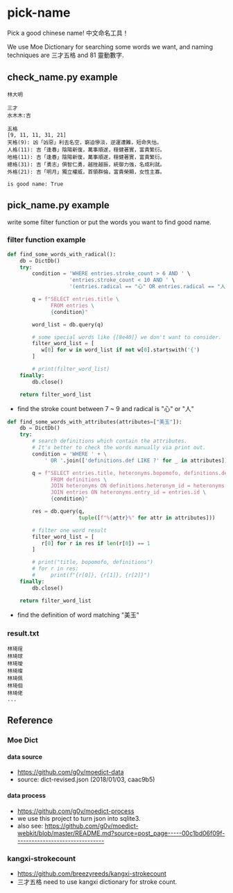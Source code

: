 # pick-name
Pick a good chinese name!
中文命名工具！

We use Moe Dictionary for searching some words we want,
and naming techniques are 三才五格 and 81 靈動數字.

## check_name.py example

```
林大明

三才
水木木:吉

五格
[9, 11, 11, 31, 21]
天格(9): 凶「凶惡」利去名空，窮迫慘淡，逆運遭難，短命失怙。
人格(11): 吉「逢春」陰陽新復，萬事順遂，穩健著實，富貴繁衍。
地格(11): 吉「逢春」陰陽新復，萬事順遂，穩健著實，富貴繁衍。
總格(31): 吉「勇志」俱智仁勇，越挫越振，統御力強，名成利就。
外格(21): 吉「明月」獨立權威，首領群倫，富貴榮顯，女性主寡。

is good name: True
```

## pick_name.py example

write some filter function or put the words you want to find good name.

### filter function example

``` python
def find_some_words_with_radical():
    db = DictDb()
    try:
        condition = 'WHERE entries.stroke_count > 6 AND ' \
                    'entries.stroke_count < 10 AND ' \
                    '(entries.radical == "心" OR entries.radical == "人")'

        q = f"SELECT entries.title \
              FROM entries \
              {condition}"

        word_list = db.query(q)

        # some special words like {[8e40]} we don't want to consider.
        filter_word_list = [
           w[0] for w in word_list if not w[0].startswith('{')
        ]

        # print(filter_word_list)
    finally:
        db.close()

    return filter_word_list
```

- find the stroke count between 7 ~ 9 and radical is "心" or "人"

``` python
def find_some_words_with_attributes(attributes=["美玉"]):
    db = DictDb()
    try:
        # search definitions which contain the attributes.
        # It's better to check the words manually via print out.
        condition = 'WHERE ' + \
            ' OR '.join(['definitions.def LIKE ?' for _ in attributes])

        q = f"SELECT entries.title, heteronyms.bopomofo, definitions.def \
              FROM definitions \
              JOIN heteronyms ON definitions.heteronym_id = heteronyms.id \
              JOIN entries ON heteronyms.entry_id = entries.id \
              {condition}"

        res = db.query(q,
                       tuple([f"%{attr}%" for attr in attributes]))

        # filter one word result
        filter_word_list = [
           r[0] for r in res if len(r[0]) == 1
        ]

        # print("title, bopomofo, definitions")
        # for r in res:
        #     print(f"{r[0]}, {r[1]}, {r[2]}")
    finally:
        db.close()

    return filter_word_list
```

- find the definition of word matching "美玉"

### result.txt
```
林琦珵
林琦球
林琦璦
林琦璨
林琦佩
林琦佪
林琦佬
...
```

## Reference

### Moe Dict
#### data source

- https://github.com/g0v/moedict-data
- source: dict-revised.json (2018/01/03, caac9b5)

#### data process

- https://github.com/g0v/moedict-process
- we use this project to turn json into sqlite3.
- also see: https://github.com/g0v/moedict-webkit/blob/master/README.md?source=post_page-----00c1bd06f09f--------------------------------

### kangxi-strokecount

- https://github.com/breezyreeds/kangxi-strokecount
- 三才五格 need to use kangxi dictionary for stroke count.
